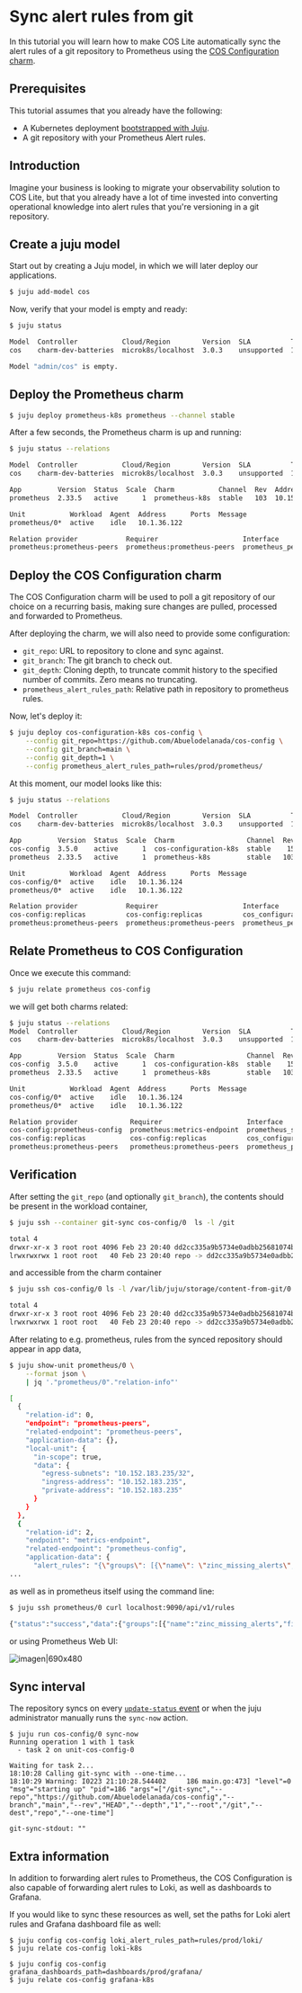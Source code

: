 # Sync alert rules from git

In this tutorial you will learn how to make COS Lite automatically sync the alert rules of a git repository to Prometheus using the [COS Configuration charm](https://charmhub.io/cos-configuration-k8s).


## Prerequisites
This tutorial assumes that you already have the following:
- A Kubernetes deployment [bootstrapped with Juju](https://documentation.ubuntu.com/juju/3.6/tutorial/).
- A git repository with your Prometheus Alert rules.

## Introduction

Imagine your business is looking to migrate your observability solution to COS Lite, but that you already have a lot of time invested into converting operational knowledge into alert rules that you're versioning in a git repository.

## Create a juju model

Start out by creating a Juju model, in which we will later deploy our applications.

```bash
$ juju add-model cos
```

Now, verify that your model is empty and ready:

```bash
$ juju status

Model  Controller           Cloud/Region        Version  SLA          Timestamp
cos    charm-dev-batteries  microk8s/localhost  3.0.3    unsupported  17:21:00-03:00

Model "admin/cos" is empty.
```

## Deploy the Prometheus charm

```bash
$ juju deploy prometheus-k8s prometheus --channel stable
```

After a few seconds, the Prometheus charm is up and running:

```bash
$ juju status --relations

Model  Controller           Cloud/Region        Version  SLA          Timestamp
cos    charm-dev-batteries  microk8s/localhost  3.0.3    unsupported  17:26:56-03:00

App         Version  Status  Scale  Charm           Channel  Rev  Address         Exposed  Message
prometheus  2.33.5   active      1  prometheus-k8s  stable   103  10.152.183.235  no

Unit           Workload  Agent  Address      Ports  Message
prometheus/0*  active    idle   10.1.36.122

Relation provider            Requirer                     Interface         Type  Message
prometheus:prometheus-peers  prometheus:prometheus-peers  prometheus_peers  peer
```

## Deploy the COS Configuration charm 

The COS Configuration charm will be used to poll a git repository of our choice on a recurring basis, making sure changes are pulled, processed and forwarded to Prometheus. 

After deploying the charm, we will also need to provide some configuration:

- `git_repo`: URL to repository to clone and sync against.
- `git_branch`: The git branch to check out.
- `git_depth`: Cloning depth, to truncate commit history to the specified number of commits. Zero means no truncating.
- `prometheus_alert_rules_path`: Relative path in repository to prometheus rules.

Now, let's deploy it:

```bash
$ juju deploy cos-configuration-k8s cos-config \
    --config git_repo=https://github.com/Abuelodelanada/cos-config \
    --config git_branch=main \
    --config git_depth=1 \
    --config prometheus_alert_rules_path=rules/prod/prometheus/
```

At this moment, our model looks like this:

```bash
$ juju status --relations

Model  Controller           Cloud/Region        Version  SLA          Timestamp
cos    charm-dev-batteries  microk8s/localhost  3.0.3    unsupported  17:43:03-03:00

App         Version  Status  Scale  Charm                  Channel  Rev  Address         Exposed  Message
cos-config  3.5.0    active      1  cos-configuration-k8s  stable    15  10.152.183.147  no
prometheus  2.33.5   active      1  prometheus-k8s         stable   103  10.152.183.235  no

Unit           Workload  Agent  Address      Ports  Message
cos-config/0*  active    idle   10.1.36.124
prometheus/0*  active    idle   10.1.36.122

Relation provider            Requirer                     Interface                  Type  Message
cos-config:replicas          cos-config:replicas          cos_configuration_replica  peer
prometheus:prometheus-peers  prometheus:prometheus-peers  prometheus_peers           peer
```

## Relate Prometheus to COS Configuration

Once we execute this command:

```bash
$ juju relate prometheus cos-config
```


we will get both charms related:

```bash
$ juju status --relations
Model  Controller           Cloud/Region        Version  SLA          Timestamp
cos    charm-dev-batteries  microk8s/localhost  3.0.3    unsupported  17:51:33-03:00

App         Version  Status  Scale  Charm                  Channel  Rev  Address         Exposed  Message
cos-config  3.5.0    active      1  cos-configuration-k8s  stable    15  10.152.183.147  no
prometheus  2.33.5   active      1  prometheus-k8s         stable   103  10.152.183.235  no

Unit           Workload  Agent  Address      Ports  Message
cos-config/0*  active    idle   10.1.36.124
prometheus/0*  active    idle   10.1.36.122

Relation provider             Requirer                     Interface                  Type     Message
cos-config:prometheus-config  prometheus:metrics-endpoint  prometheus_scrape          regular
cos-config:replicas           cos-config:replicas          cos_configuration_replica  peer
prometheus:prometheus-peers   prometheus:prometheus-peers  prometheus_peers           peer
```

## Verification

After setting the `git_repo` (and optionally `git_branch`), the contents should be present in the workload container,

```bash
$ juju ssh --container git-sync cos-config/0  ls -l /git

total 4
drwxr-xr-x 3 root root 4096 Feb 23 20:40 dd2cc335a9b5734e0adbb25681074b09a4c3a111
lrwxrwxrwx 1 root root   40 Feb 23 20:40 repo -> dd2cc335a9b5734e0adbb25681074b09a4c3a111
```

and accessible from the charm container

```bash
$ juju ssh cos-config/0 ls -l /var/lib/juju/storage/content-from-git/0

total 4
drwxr-xr-x 3 root root 4096 Feb 23 20:40 dd2cc335a9b5734e0adbb25681074b09a4c3a111
lrwxrwxrwx 1 root root   40 Feb 23 20:40 repo -> dd2cc335a9b5734e0adbb25681074b09a4c3a111
```

After relating to e.g. prometheus, rules from the synced repository should appear in app data,

```bash
$ juju show-unit prometheus/0 \
    --format json \
    | jq '."prometheus/0"."relation-info"'

[
  {
    "relation-id": 0,
    "endpoint": "prometheus-peers",
    "related-endpoint": "prometheus-peers",
    "application-data": {},
    "local-unit": {
      "in-scope": true,
      "data": {
        "egress-subnets": "10.152.183.235/32",
        "ingress-address": "10.152.183.235",
        "private-address": "10.152.183.235"
      }
    }
  },
  {
    "relation-id": 2,
    "endpoint": "metrics-endpoint",
    "related-endpoint": "prometheus-config",
    "application-data": {
      "alert_rules": "{\"groups\": [{\"name\": \"zinc_missing_alerts\", \"rules\": [{\"alert\": \"PepeTargetMissingRemote\", \"annotations\": {\"description\": \"A Prometheus target has disappeared. An exporter might be crashed.\\n  VALUE = {{ $value }}\\n  LABELS = {{ $labels }}\", \"summary\": \"Prometheus target missing (instance {{ $labels.instance }})\"}, \"expr\": \"up{juju_application=\\\"PepeApp\\\"} == 0\", \"for\": \"0m\", \"labels\": {\"gitbranch\": \"main\", \"origin\": \"github\", \"severity\": \"critical\"}}]}]}"
...
```

as well as in prometheus itself using the command line:

```bash
$ juju ssh prometheus/0 curl localhost:9090/api/v1/rules

{"status":"success","data":{"groups":[{"name":"zinc_missing_alerts","file":"/etc/prometheus/rules/juju_zinc_missing_alerts.rules","rules":[{"state":"inactive","name":"PepeTargetMissingRemote","query":"up{juju_application=\"PepeApp\"} == 0","duration":0,"labels":{"gitbranch":"main","origin":"github","severity":"critical"},"annotations":{"description":"A Prometheus target has disappeared. An exporter might be crashed.\n  VALUE = {{ $value }}\n  LABELS = {{ $labels }}","summary":"Prometheus target missing (instance {{ $labels.instance }})"},"alerts":[],"health":"ok","evaluationTime":0.000263312,"lastEvaluation":"2023-02-23T20:55:06.506298391Z","type":"alerting"}],"interval":60,"limit":0,"evaluationTime":0.000272579,"lastEvaluation":"2023-02-23T20:55:06.50629195Z"}]}}
```

or using Prometheus Web UI:



![imagen|690x480](assets/synced-alert-rule-prom.png) 

## Sync interval

The repository syncs on every [`update-status` event](https://documentation.ubuntu.com/juju/3.6/reference/hook/#update-status) or when the juju administrator manually runs the `sync-now` action.

```shell
$ juju run cos-config/0 sync-now
Running operation 1 with 1 task
  - task 2 on unit-cos-config-0

Waiting for task 2...
18:10:28 Calling git-sync with --one-time...
18:10:29 Warning: I0223 21:10:28.544402     186 main.go:473] "level"=0 "msg"="starting up" "pid"=186 "args"=["/git-sync","--repo","https://github.com/Abuelodelanada/cos-config","--branch","main","--rev","HEAD","--depth","1","--root","/git","--dest","repo","--one-time"]

git-sync-stdout: ""
```

## Extra information

In addition to forwarding alert rules to Prometheus, the COS Configuration 
 is also capable of forwarding alert rules to Loki, as well as dashboards to Grafana.

If you would like to sync these resources as well, set the paths for Loki alert rules and Grafana dashboard file as well:

```shell
$ juju config cos-config loki_alert_rules_path=rules/prod/loki/
$ juju relate cos-config loki-k8s

$ juju config cos-config grafana_dashboards_path=dashboards/prod/grafana/
$ juju relate cos-config grafana-k8s
```